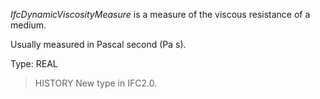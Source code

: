 _IfcDynamicViscosityMeasure_ is a measure of the viscous resistance of a medium.

<!-- end of short definition -->


Usually measured in Pascal second (Pa s).

Type: REAL

> HISTORY New type in IFC2.0.
